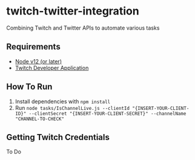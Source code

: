 # twitch-twitter-integration
Combining Twitch and Twitter APIs to automate various tasks

## Requirements
* [Node v12 (or later)](https://nodejs.org/en/download/)
* [Twitch Developer Application](https://dev.twitch.tv/console/apps)

## How To Run

1. Install dependencies with `npm install`
1. Run `node tasks/IsChannelLive.js --clientId "{INSERT-YOUR-CLIENT-ID}" --clientSecret "{INSERT-YOUR-CLIENT-SECRET}" --channelName "CHANNEL-TO-CHECK"`

## Getting Twitch Credentials

To Do